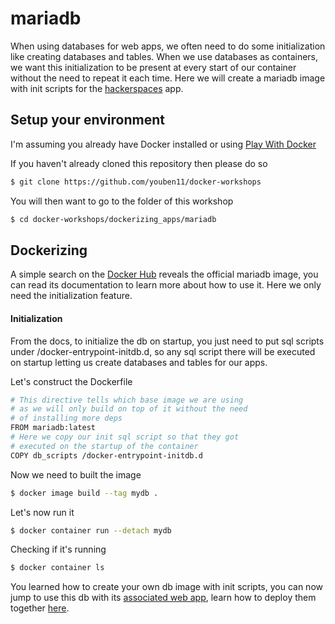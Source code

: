 # mariadb

When using databases for web apps, we often need to do some initialization like creating databases and tables. When we use databases as containers, we want this initialization to be present at every start of our container without the need to repeat it each time. Here we will create a mariadb image with init scripts for the [hackerspaces](/hackerspaces) app.

## Setup your environment

I'm assuming you already have Docker installed or using [Play With Docker](https://labs.play-with-docker.com/)

If you haven't already cloned this repository then please do so

```bash
$ git clone https://github.com/youben11/docker-workshops
```

You will then want to go to the folder of this workshop

```bash
$ cd docker-workshops/dockerizing_apps/mariadb
```

## Dockerizing

A simple search on the [Docker Hub](https://hub.docker.com/) reveals the official mariadb image, you can read its documentation to learn more about how to use it. Here we only need the initialization feature.

#### Initialization

From the docs, to initialize the db on startup, you just need to put sql scripts under /docker-entrypoint-initdb.d, so any sql script there will be executed on startup letting us create databases and tables for our apps.

Let's construct the Dockerfile

```bash
# This directive tells which base image we are using
# as we will only build on top of it without the need
# of installing more deps
FROM mariadb:latest
# Here we copy our init sql script so that they got
# executed on the startup of the container
COPY db_scripts /docker-entrypoint-initdb.d
```

Now we need to built the image

```bash
$ docker image build --tag mydb .
```

Let's now run it

```bash
$ docker container run --detach mydb
```

Checking if it's running

```bash
$ docker container ls
```

You learned how to create your own db image with init scripts, you can now jump to use this db with its [associated web app](../hackerspaces), learn how to deploy them together [here](#).
